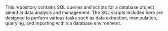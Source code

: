 This repository contains SQL queries and scripts for a database project aimed at data analysis and management. The SQL scripts included here are designed to perform various tasks such as data extraction, manipulation, querying, and reporting within a database environment.
